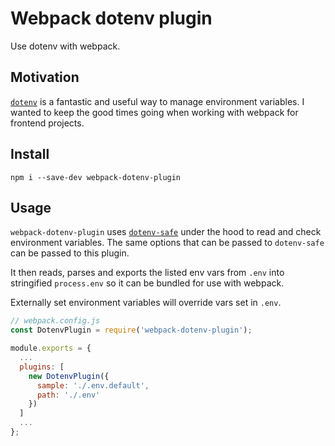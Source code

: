# Webpack dotenv plugin

Use dotenv with webpack.

## Motivation

[`dotenv`](https://github.com/bkeepers/dotenv) is a fantastic and useful way to
manage environment variables. I wanted to keep the good times going when
working with webpack for frontend projects.

## Install

```
npm i --save-dev webpack-dotenv-plugin
```

## Usage

`webpack-dotenv-plugin` uses [`dotenv-safe`](https://github.com/rolodato/dotenv-safe)
under the hood to read and check environment variables. The same options that
can be passed to `dotenv-safe` can be passed to this plugin.

It then reads, parses and exports the listed env vars from `.env` into
stringified `process.env` so it can be bundled for use with webpack.

Externally set environment variables will override vars set in `.env`.

```js
// webpack.config.js
const DotenvPlugin = require('webpack-dotenv-plugin');

module.exports = {
  ...
  plugins: [
    new DotenvPlugin({
      sample: './.env.default',
      path: './.env'
    })
  ]
  ...
};
```
